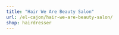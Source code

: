 ```yaml
---
title: "Hair We Are Beauty Salon"
url: /el-cajon/hair-we-are-beauty-salon/
shop: hairdresser
---
```

